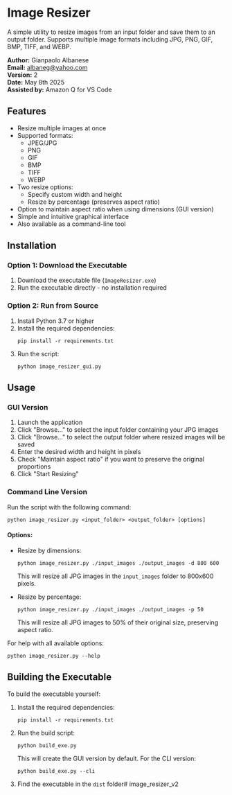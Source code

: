 # Image Resizer

A simple utility to resize images from an input folder and save them to an output folder.
Supports multiple image formats including JPG, PNG, GIF, BMP, TIFF, and WEBP.

**Author:** Gianpaolo Albanese  
**Email:** albaneg@yahoo.com  
**Version:** 2  
**Date:** May 8th 2025  
**Assisted by:** Amazon Q for VS Code

## Features

- Resize multiple images at once
- Supported formats:
  - JPEG/JPG
  - PNG
  - GIF
  - BMP
  - TIFF
  - WEBP
- Two resize options:
  - Specify custom width and height
  - Resize by percentage (preserves aspect ratio)
- Option to maintain aspect ratio when using dimensions (GUI version)
- Simple and intuitive graphical interface
- Also available as a command-line tool

## Installation

### Option 1: Download the Executable

1. Download the executable file (`ImageResizer.exe`)
2. Run the executable directly - no installation required

### Option 2: Run from Source

1. Install Python 3.7 or higher
2. Install the required dependencies:
   ```
   pip install -r requirements.txt
   ```
3. Run the script:
   ```
   python image_resizer_gui.py
   ```

## Usage

### GUI Version

1. Launch the application
2. Click "Browse..." to select the input folder containing your JPG images
3. Click "Browse..." to select the output folder where resized images will be saved
4. Enter the desired width and height in pixels
5. Check "Maintain aspect ratio" if you want to preserve the original proportions
6. Click "Start Resizing"

### Command Line Version

Run the script with the following command:

```
python image_resizer.py <input_folder> <output_folder> [options]
```

#### Options:

- Resize by dimensions:
  ```
  python image_resizer.py ./input_images ./output_images -d 800 600
  ```
  This will resize all JPG images in the `input_images` folder to 800x600 pixels.

- Resize by percentage:
  ```
  python image_resizer.py ./input_images ./output_images -p 50
  ```
  This will resize all JPG images to 50% of their original size, preserving aspect ratio.

For help with all available options:
```
python image_resizer.py --help
```

## Building the Executable

To build the executable yourself:

1. Install the required dependencies:
   ```
   pip install -r requirements.txt
   ```

2. Run the build script:
   ```
   python build_exe.py
   ```
   
   This will create the GUI version by default. For the CLI version:
   ```
   python build_exe.py --cli
   ```

3. Find the executable in the `dist` folder# image_resizer_v2

